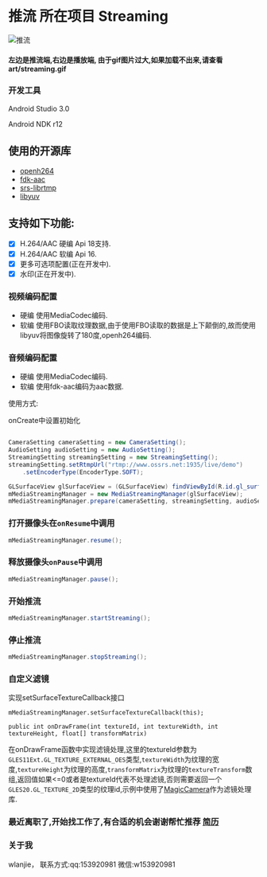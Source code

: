 # 推流 所在项目 Streaming

![推流](art/streaming.gif)

#### 左边是推流端,右边是播放端, 由于gif图片过大,如果加载不出来,请查看art/streaming.gif

### 开发工具
Android Studio 3.0

Android NDK r12

使用的开源库
------

- [openh264](https://github.com/cisco/openh264)
- [fdk-aac](https://github.com/mstorsjo/fdk-aac)
- [srs-librtmp](https://github.com/ossrs/srs)
- [libyuv](https://chromium.googlesource.com/libyuv/libyuv/)

支持如下功能:
-------

- [x] H.264/AAC 硬编 Api 18支持.
- [x] H.264/AAC 软编 Api 16.
- [x] 更多可选项配置(正在开发中).
- [x] 水印(正在开发中).

### 视频编码配置
- 硬编 使用MediaCodec编码.
- 软编 使用FBO读取纹理数据,由于使用FBO读取的数据是上下颠倒的,故而使用libyuv将图像旋转了180度,openh264编码.

### 音频编码配置
- 硬编 使用MediaCodec编码.
- 软编 使用fdk-aac编码为aac数据.

使用方式:

onCreate中设置初始化

```java

CameraSetting cameraSetting = new CameraSetting();
AudioSetting audioSetting = new AudioSetting();
StreamingSetting streamingSetting = new StreamingSetting();
streamingSetting.setRtmpUrl("rtmp://www.ossrs.net:1935/live/demo")
    .setEncoderType(EncoderType.SOFT);

GLSurfaceView glSurfaceView = (GLSurfaceView) findViewById(R.id.gl_surface_view);
mMediaStreamingManager = new MediaStreamingManager(glSurfaceView);
mMediaStreamingManager.prepare(cameraSetting, streamingSetting, audioSetting);
```

### 打开摄像头在```onResume```中调用
```java
mMediaStreamingManager.resume();
```

### 释放摄像头```onPause```中调用
```java
mMediaStreamingManager.pause();
```

### 开始推流
```java
mMediaStreamingManager.startStreaming();
```

### 停止推流
```java
mMediaStreamingManager.stopStreaming();
```

### 自定义滤镜
实现setSurfaceTextureCallback接口
```
mMediaStreamingManager.setSurfaceTextureCallback(this);
```
```
public int onDrawFrame(int textureId, int textureWidth, int textureHeight, float[] transformMatrix)
```

在onDrawFrame函数中实现滤镜处理,这里的textureId参数为```GLES11Ext.GL_TEXTURE_EXTERNAL_OES```类型,```textureWidth```为纹理的宽度,```textureHeight```为纹理的高度,```transformMatrix```为纹理的```textureTransform```数组,返回值如果<=0或者是textureId代表不处理滤镜,否则需要返回一个```GLES20.GL_TEXTURE_2D```类型的纹理id,示例中使用了[MagicCamera](https://github.com/wuhaoyu1990/MagicCamera)作为滤镜处理库.

### 最近离职了,开始找工作了,有合适的机会谢谢帮忙推荐 [简历](https://github.com/wlanjie/Resume)

### 关于我

wlanjie，
联系方式:qq:153920981 微信:w153920981
